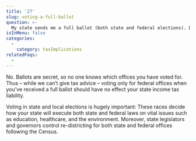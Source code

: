 ```yaml
---
title: '27'
slug: voting-a-full-ballot
question: >-
  My state sends me a full ballot (both state and federal elections). Do I protect myself from state income tax liability if I only vote for Federal offices?
isInMenu: false
categories:
  - 
    category: taxImplications
relatedFaqs:
  -
---
```

No. Ballots are secret, so no one knows which offices you have voted for. Thus – while we can’t give tax advice – voting only for federal offices when you’ve received a full ballot should have no effect your state income tax liability.

Voting in state and local elections is hugely important: These races decide how your state will execute both state and federal laws on vital issues such as education, healthcare, and the environment. Moreover, state legislators and governors control re-districting for both state and federal offices following the Census.
